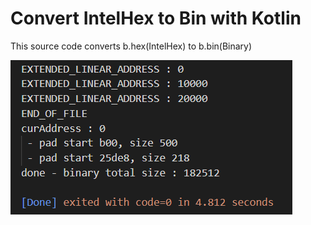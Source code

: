 # Convert IntelHex to Bin with Kotlin


This source code converts b.hex(IntelHex) to b.bin(Binary)


![](./img/screen.png)